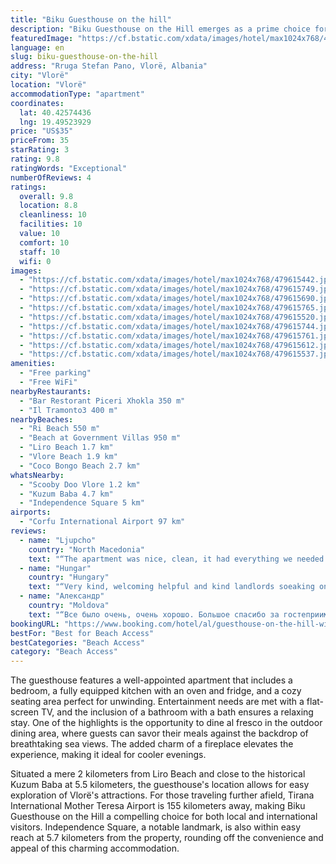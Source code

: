 ```yaml
---
title: "Biku Guesthouse on the hill"
description: "Biku Guesthouse on the Hill emerges as a prime choice for travelers seeking a blend of comfort and convenience in Vlorë."
featuredImage: "https://cf.bstatic.com/xdata/images/hotel/max1024x768/479615442.jpg?k=8103dfb8522ac242ebeba7362c949e1a64b7e987de828cf020a3baab33605929&o=&hp=1"
language: en
slug: biku-guesthouse-on-the-hill
address: "Rruga Stefan Pano, Vlorë, Albania"
city: "Vlorë"
location: "Vlorë"
accommodationType: "apartment"
coordinates:
  lat: 40.42574436
  lng: 19.49523929
price: "US$35"
priceFrom: 35
starRating: 3
rating: 9.8
ratingWords: "Exceptional"
numberOfReviews: 4
ratings:
  overall: 9.8
  location: 8.8
  cleanliness: 10
  facilities: 10
  value: 10
  comfort: 10
  staff: 10
  wifi: 0
images:
  - "https://cf.bstatic.com/xdata/images/hotel/max1024x768/479615442.jpg?k=8103dfb8522ac242ebeba7362c949e1a64b7e987de828cf020a3baab33605929&o=&hp=1"
  - "https://cf.bstatic.com/xdata/images/hotel/max1024x768/479615749.jpg?k=fe1aa7518ee9e8c7757292136d48e79f290e6c2086a1ebbccf7f1a5ff1346cd1&o=&hp=1"
  - "https://cf.bstatic.com/xdata/images/hotel/max1024x768/479615690.jpg?k=bd0e95b4775adc4da63d36c76e6e288c5b192238094e1358b8ad2c24783c443c&o=&hp=1"
  - "https://cf.bstatic.com/xdata/images/hotel/max1024x768/479615765.jpg?k=da6e665bca33bef649086dbb8276be74db6aed565d6a46a48c0fbddf1f30316b&o=&hp=1"
  - "https://cf.bstatic.com/xdata/images/hotel/max1024x768/479615520.jpg?k=d8aca8d0972ddb8ff184eefb7a94000acbe48d735181e4523e37994b72d5dfa9&o=&hp=1"
  - "https://cf.bstatic.com/xdata/images/hotel/max1024x768/479615744.jpg?k=3ee883ad4892bfd321f7a7c5b2216d0a39eb78dc2c353fb00830a1b8daf8eda7&o=&hp=1"
  - "https://cf.bstatic.com/xdata/images/hotel/max1024x768/479615761.jpg?k=119b8e3d57cc155f9f85a588e694b64241dbc1ff00eaaf386f0abf4e3cada745&o=&hp=1"
  - "https://cf.bstatic.com/xdata/images/hotel/max1024x768/479615612.jpg?k=47637bb780414d1dd20c1868846d17da3d9319018168e3ca6fe5addcef74883c&o=&hp=1"
  - "https://cf.bstatic.com/xdata/images/hotel/max1024x768/479615537.jpg?k=7a681d924012b18352358a4183565c4854de616ead98b251b849d5c530ff1f32&o=&hp=1"
amenities:
  - "Free parking"
  - "Free WiFi"
nearbyRestaurants:
  - "Bar Restorant Piceri Xhokla 350 m"
  - "Il Tramonto3 400 m"
nearbyBeaches:
  - "Ri Beach 550 m"
  - "Beach at Government Villas 950 m"
  - "Liro Beach 1.7 km"
  - "Vlore Beach 1.9 km"
  - "Coco Bongo Beach 2.7 km"
whatsNearby:
  - "Scooby Doo Vlore 1.2 km"
  - "Kuzum Baba 4.7 km"
  - "Independence Square 5 km"
airports:
  - "Corfu International Airport 97 km"
reviews:
  - name: "Ljupcho"
    country: "North Macedonia"
    text: "“The apartment was nice, clean, it had everything we needed and had a very nice view. The owners were very friendly.”"
  - name: "Hungar"
    country: "Hungary"
    text: "“Very kind, welcoming helpful and kind landlords soeaking only Albanian and Greek but with the help of Google Translate we overcame communication difficulties. Showed us the whereabouts be it a beach, a fishmarket or the best road to take to...”"
  - name: "Александр"
    country: "Moldova"
    text: "“Все было очень, очень хорошо. Большое спасибо за гостеприимство .Получили от отдыха огромное удовольствие . Решают все вопросы и проблемы отдыхающих.Хотим пожелать от чистого сердца всей их большой семье , здоровья , счастья , достатка,...”"
bookingURL: "https://www.booking.com/hotel/al/guesthouse-on-the-hill-with-seaview.en-gb.html?aid=8035640"
bestFor: "Best for Beach Access"
bestCategories: "Beach Access"
category: "Beach Access"
---
```


The guesthouse features a well-appointed apartment that includes a bedroom, a fully equipped kitchen with an oven and fridge, and a cozy seating area perfect for unwinding. Entertainment needs are met with a flat-screen TV, and the inclusion of a bathroom with a bath ensures a relaxing stay. One of the highlights is the opportunity to dine al fresco in the outdoor dining area, where guests can savor their meals against the backdrop of breathtaking sea views. The added charm of a fireplace elevates the experience, making it ideal for cooler evenings.

Situated a mere 2 kilometers from Liro Beach and close to the historical Kuzum Baba at 5.5 kilometers, the guesthouse's location allows for easy exploration of Vlorë's attractions. For those traveling further afield, Tirana International Mother Teresa Airport is 155 kilometers away, making Biku Guesthouse on the Hill a compelling choice for both local and international visitors. Independence Square, a notable landmark, is also within easy reach at 5.7 kilometers from the property, rounding off the convenience and appeal of this charming accommodation.
